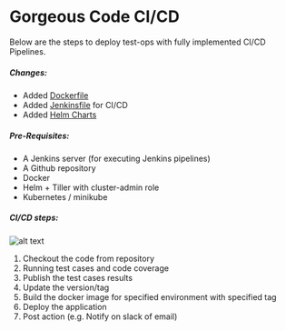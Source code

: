 Gorgeous Code CI/CD
=======
Below are the steps to deploy test-ops with fully implemented CI/CD Pipelines.

##### Changes:
* Added [Dockerfile](/Dockerfile)
* Added [Jenkinsfile](/Jenkinsfile) for CI/CD
* Added [Helm Charts](/charts)

##### Pre-Requisites: 
* A Jenkins server (for executing Jenkins pipelines)
* A Github repository
* Docker
* Helm + Tiller with cluster-admin role
* Kubernetes / minikube

##### CI/CD steps:

![alt text](https://github.com/vikramjakhr/ruby-sample/blob/vikram-assignment/cicd.png)

1) Checkout the code from repository
2) Running test cases and code coverage 
3) Publish the test cases results
4) Update the version/tag
5) Build the docker image for specified environment with specified tag
6) Deploy the application
7) Post action (e.g. Notify on slack of email)